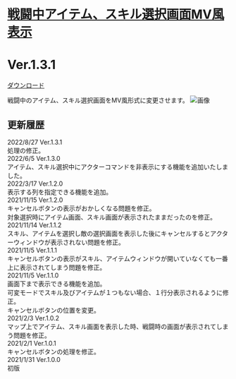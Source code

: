 # [戦闘中アイテム、スキル選択画面MV風表示](https://raw.githubusercontent.com/nuun888/MZ/master/NUUN_BattleItemSkillWindowMV.js)
# Ver.1.3.1
[ダウンロード](https://raw.githubusercontent.com/nuun888/MZ/master/NUUN_BattleItemSkillWindowMV.js)

戦闘中のアイテム、スキル選択画面をMV風形式に変更させます。
![画像](img/BattleItemSkillWindowMV1.png)  

## 更新履歴
2022/8/27 Ver.1.3.1  
処理の修正。  
2022/6/5 Ver.1.3.0  
アイテム、スキル選択中にアクターコマンドを非表示にする機能を追加いたしました。  
2022/3/17 Ver.1.2.0  
表示する列を指定できる機能を追加。  
2021/11/15 Ver.1.2.0  
キャンセルボタンの表示がおかしくなる問題を修正。  
対象選択時にアイテム画面、スキル画面が表示されたままだったのを修正。  
2021/11/14 Ver.1.1.2  
スキル、アイテムを選択し敵の選択画面を表示した後にキャンセルするとアクターウィンドウが表示されない問題を修正。  
2021/11/5 Ver.1.1.1  
キャンセルボタンの表示がスキル、アイテムウィンドウが開いていなくても一番上に表示されてしまう問題を修正。  
2021/11/5 Ver.1.1.0  
画面下まで表示できる機能を追加。  
可変モードでスキル及びアイテムが１つもない場合、１行分表示されるように修正。  
キャンセルボタンの位置を変更。  
2021/2/3 Ver.1.0.2  
マップ上でアイテム、スキル画面を表示した時、戦闘時の画面が表示されてしまう問題を修正。  
2021/2/1 Ver.1.0.1  
キャンセルボタンの処理を修正。  
2021/1/31 Ver.1.0.0  
初版  
